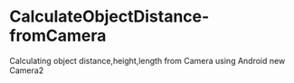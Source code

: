 # CalculateObjectDistance-fromCamera
Calculating  object distance,height,length from Camera using Android new Camera2
